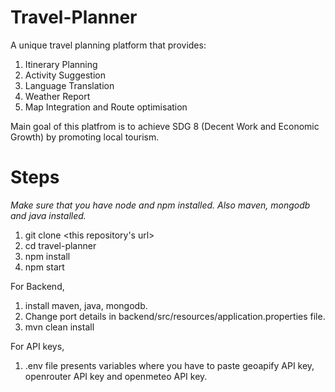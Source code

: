 # Travel-Planner
A unique travel planning platform that provides:
1. Itinerary Planning
2. Activity Suggestion
3. Language Translation
4. Weather Report
5. Map Integration and Route optimisation

Main goal of this platfrom is to achieve SDG 8 (Decent Work and Economic Growth) by promoting local tourism.

# Steps

<i> Make sure that you have node and npm installed. </i>
<i> Also maven, mongodb and java installed. </i>
 
1. git clone <this repository's url>
2. cd travel-planner
3. npm install
4. npm start

For Backend,

1. install maven, java, mongodb.
2. Change port details in backend/src/resources/application.properties file.
3. mvn clean install

For API keys,
1. .env file presents variables where you have to paste geoapify API key, openrouter API key and openmeteo API key.
